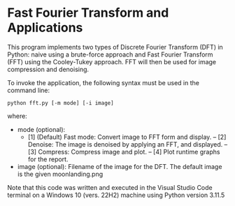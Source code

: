 # Fast Fourier Transform and Applications
This program implements two types of Discrete Fourier Transform (DFT) in Python: naive using a brute-force approach and Fast Fourier Transform (FFT) using the Cooley-Tukey approach. FFT will then be used for image compression and denoising.

To invoke the application, the following syntax must be used in the command line: 

`python fft.py [-m mode] [-i image]`

where:

- mode (optional): 
    - [1] (Default) Fast mode: Convert image to FFT form and display.
    – [2] Denoise: The image is denoised by applying an FFT, and displayed.
    – [3] Compress: Compress image and plot.
    – [4] Plot runtime graphs for the report.
- image (optional): Filename of the image for the DFT. The default image is the given moonlanding.png
  
Note that this code was written and executed in the Visual Studio Code terminal on a Windows 10 (vers. 22H2) machine using Python version 3.11.5



